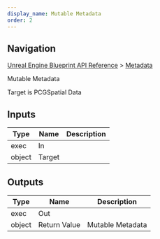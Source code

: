 ```yaml
---
display_name: Mutable Metadata
order: 2
---
```

## Navigation

[Unreal Engine Blueprint API Reference](https://dev.epicgames.com/documentation/en-us/unreal-engine/BlueprintAPI) > [Metadata](https://dev.epicgames.com/documentation/en-us/unreal-engine/BlueprintAPI/Metadata_1)

Mutable Metadata

Target is PCGSpatial Data

## Inputs

| Type | Name | Description |
| --- | --- | --- |
| exec | In |  |
| object | Target |  |

## Outputs

| Type | Name | Description |
| --- | --- | --- |
| exec | Out |  |
| object | Return Value | Mutable Metadata |
